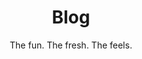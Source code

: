 ---
Type : "tags"
layout : "collections"
title: "Blog"
subtitle : "The fun. The fresh. The feels."
---